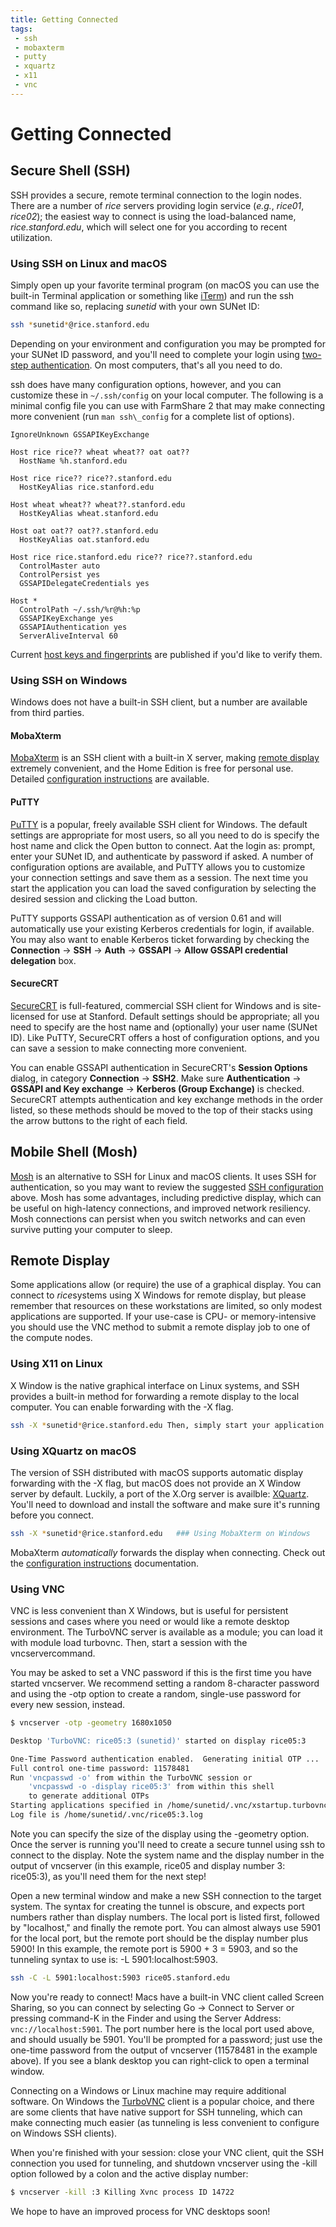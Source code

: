 ```yaml
---
title: Getting Connected
tags: 
 - ssh
 - mobaxterm
 - putty
 - xquartz
 - x11
 - vnc
---
```


# Getting Connected

## Secure Shell (SSH)

SSH provides a secure, remote terminal connection to the login nodes. There are a number of *rice* servers providing login service (*e.g.*, *rice01*, *rice02*); the easiest way to connect is using the load-balanced name, *rice.stanford.edu*, which will select one for you according to recent utilization.

### Using SSH on Linux and macOS

Simply open up your favorite terminal program (on macOS you can use the built-in Terminal application or something like [iTerm](http://iterm2.com)) and run the ssh command like so, replacing *sunetid* with your own SUNet ID:

```bash
ssh *sunetid*@rice.stanford.edu  
```

Depending on your environment and configuration you may be prompted for your SUNet ID password, and you'll need to complete your login using [two-step authentication](https://uit.stanford.edu/service/webauth/twostep). On most computers, that's all you need to do.

ssh does have many configuration options, however, and you can customize these in `~/.ssh/config` on your local computer. The following is a minimal config file you can use with FarmShare 2 that may make connecting more convenient (run `man ssh\_config` for a complete list of options).

```
IgnoreUnknown GSSAPIKeyExchange

Host rice rice?? wheat wheat?? oat oat??
  HostName %h.stanford.edu

Host rice rice?? rice??.stanford.edu
  HostKeyAlias rice.stanford.edu

Host wheat wheat?? wheat??.stanford.edu
  HostKeyAlias wheat.stanford.edu

Host oat oat?? oat??.stanford.edu
  HostKeyAlias oat.stanford.edu

Host rice rice.stanford.edu rice?? rice??.stanford.edu
  ControlMaster auto
  ControlPersist yes
  GSSAPIDelegateCredentials yes

Host *
  ControlPath ~/.ssh/%r@%h:%p
  GSSAPIKeyExchange yes
  GSSAPIAuthentication yes
  ServerAliveInterval 60
```

Current [host keys and fingerprints](connecting-keys.md) are published if you'd like to verify them.

### Using SSH on Windows

Windows does not have a built-in SSH client, but a number are available from third parties.

#### MobaXterm

[MobaXterm](http://mobaxterm.mobatek.net) is an SSH client with a built-in X server, making [remote display](#mobadisplay) extremely convenient, and the Home Edition is free for personal use. Detailed [configuration instructions](mobaxterm.md) are available.

#### PuTTY

[PuTTY](http://www.chiark.greenend.org.uk/~sgtatham/putty/) is a popular, freely available SSH client for Windows. The default settings are appropriate for most users, so all you need to do is specify the host name and click the Open button to connect. Aat the login as: prompt, enter your SUNet ID, and authenticate by password if asked. A number of configuration options are available, and PuTTY allows you to customize your connection settings and save them as a session. The next time you start the application you can load the saved configuration by selecting the desired session and clicking the Load button.

PuTTY supports GSSAPI authentication as of version 0.61 and will automatically use your existing Kerberos credentials for login, if available. You may also want to enable Kerberos ticket forwarding by checking the **Connection** → **SSH** → **Auth** → **GSSAPI** → **Allow GSSAPI credential delegation** box.

#### SecureCRT

[SecureCRT](https://uit.stanford.edu/software/securecrt) is full-featured, commercial SSH client for Windows and is site-licensed for use at Stanford. Default settings should be appropriate; all you need to specify are the host name and (optionally) your user name (SUNet ID). Like PuTTY, SecureCRT offers a host of configuration options, and you can save a session to make connecting more convenient.

You can enable GSSAPI authentication in SecureCRT's **Session Options** dialog, in category **Connection** → **SSH2**. Make sure **Authentication** → **GSSAPI and Key exchange** → **Kerberos (Group Exchange)** is checked. SecureCRT attempts authentication and key exchange methods in the order listed, so these methods should be moved to the top of their stacks using the arrow buttons to the right of each field.

## Mobile Shell (Mosh)

[Mosh](https://mosh.org) is an alternative to SSH for Linux and macOS clients. It uses SSH for authentication, so you may want to review the suggested [SSH configuration](#sshconfig) above. Mosh has some advantages, including predictive display, which can be useful on high-latency connections, and improved network resiliency. Mosh connections can persist when you switch networks and can even survive putting your computer to sleep.

## Remote Display

Some applications allow (or require) the use of a graphical display. You can connect to *rice*systems using X Windows for remote display, but please remember that resources on these workstations are limited, so only modest applications are supported. If your use-case is CPU- or memory-intensive you should use the VNC method to submit a remote display job to one of the compute nodes.

### Using X11 on Linux

X Window is the native graphical interface on Linux systems, and SSH provides a built-in method for forwarding a remote display to the local computer. You can enable forwarding with the -X flag.

```bash
ssh -X *sunetid*@rice.stanford.edu Then, simply start your application (you can test with something like xeyes).
```

### Using XQuartz on macOS

The version of SSH distributed with macOS supports automatic display forwarding with the -X flag, but macOS does not provide an X Window server by default. Luckily, a port of the X.Org server is availble: [XQuartz](https://www.xquartz.org). You'll need to download and install the software and make sure it's running before you connect.

```bash
ssh -X *sunetid*@rice.stanford.edu   ### Using MobaXterm on Windows
```

MobaXterm *automatically* forwards the display when connecting. Check out the [configuration instructions](mobaxterm.md) documentation.

### Using VNC

VNC is less convenient than X Windows, but is useful for persistent sessions and cases where you need or would like a remote desktop environment. The TurboVNC server is available as a module; you can load it with module load turbovnc. Then, start a session with the vncservercommand.

You may be asked to set a VNC password if this is the first time you have started vncserver. We recommend setting a random 8-character password and using the -otp option to create a random, single-use password for every new session, instead.

```bash
$ vncserver -otp -geometry 1680x1050

Desktop 'TurboVNC: rice05:3 (sunetid)' started on display rice05:3

One-Time Password authentication enabled.  Generating initial OTP ...
Full control one-time password: 11578481
Run 'vncpasswd -o' from within the TurboVNC session or
    'vncpasswd -o -display rice05:3' from within this shell
    to generate additional OTPs
Starting applications specified in /home/sunetid/.vnc/xstartup.turbovnc
Log file is /home/sunetid/.vnc/rice05:3.log
```

Note you can specify the size of the display using the -geometry option. Once the server is running you'll need to create a secure tunnel using ssh to connect to the display. Note the system name and the display number in the output of vncserver (in this example, rice05 and display number 3: rice05:3), as you'll need them for the next step!

Open a new terminal window and make a new SSH connection to the target system. The syntax for creating the tunnel is obscure, and expects port numbers rather than display numbers. The local port is listed first, followed by "localhost," and finally the remote port. You can almost always use 5901 for the local port, but the remote port should be the display number plus 5900! In this example, the remote port is 5900 + 3 = 5903, and so the tunneling syntax to use is: -L 5901:localhost:5903.

```bash
ssh -C -L 5901:localhost:5903 rice05.stanford.edu  
```
Now you're ready to connect! Macs have a built-in VNC client called Screen Sharing, so you can connect by selecting Go → Connect to Server or pressing command-K in the Finder and using the Server Address: `vnc://localhost:5901`. The port number here is the local port used above, and should usually be 5901. You'll be prompted for a password; just use the one-time password from the output of vncserver (11578481 in the example above). If you see a blank desktop you can right-click to open a terminal window.

Connecting on a Windows or Linux machine may require additional software. On Windows the [TurboVNC](http://www.turbovnc.org) client is a popular choice, and there are some clients that have native support for SSH tunneling, which can make connecting much easier (as tunneling is less convenient to configure on Windows SSH clients).

When you're finished with your session: close your VNC client, quit the SSH connection you used for tunneling, and shutdown vncserver using the -kill option followed by a colon and the active display number:

```bash
$ vncserver -kill :3 Killing Xvnc process ID 14722
```
We hope to have an improved process for VNC desktops soon!
